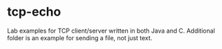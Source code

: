 # tcp-echo
Lab examples for TCP client/server written in both Java and C.
Additional folder is an example for sending a file, not just text.
